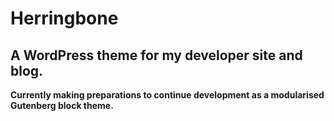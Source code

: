 # Herringbone

## A WordPress theme for my developer site and blog.

**Currently making preparations to continue development as a modularised Gutenberg block theme.**
